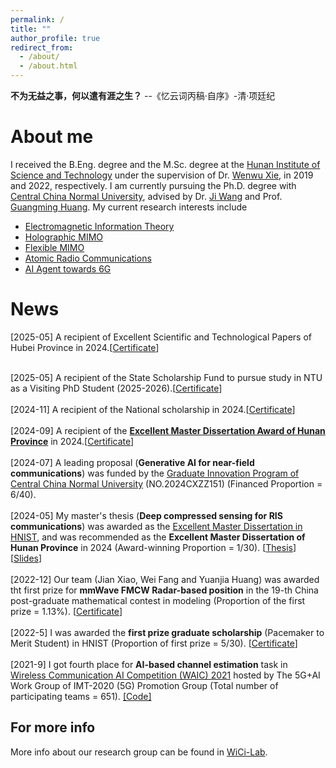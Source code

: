 ```yaml
---
permalink: /
title: ""
author_profile: true
redirect_from: 
  - /about/
  - /about.html
---
```


**不为无益之事，何以遣有涯之生？**
--《忆云词丙稿·自序》-清·项廷纪

About me
======

I received the B.Eng. degree and the M.Sc. degree at the [Hunan Institute of Science and Technology](https://www.hnist.cn/) under the supervision of Dr. [Wenwu Xie](https://sice.hnist.cn/info/1289/7182.htm), in 2019 and 2022, respectively. I am currently pursuing the Ph.D. degree with [Central China Normal University](https://www.ccnu.edu.cn/), advised by Dr. [Ji Wang](https://phy.ccnu.edu.cn/info/1063/4380.htm)  and Prof. [Guangming Huang](https://phy.ccnu.edu.cn/info/1063/1272.htm). My current research interests include 
* <a href="https://jianxiao-24.github.io/files/Electromagnetic Information Theory.pdf">Electromagnetic Information Theory</a>
* [Holographic MIMO](https://jianxiao-24.github.io/files/Holographic_MIMO_Communications.pdf)
* [Flexible MIMO](https://arxiv.org/pdf/2508.00268)
* [Atomic Radio Communications](https://arxiv.org/pdf/2509.12586)
* [AI Agent towards 6G](https://jianxiao-24.github.io/files/Generative_AI_Agent.pdf)


News
======
[2025-05]  A recipient of Excellent Scientific and Technological Papers of Hubei Province in 2024.[<a href="https://jianxiao-24.github.io/files/2024年度湖北省科协优秀科技论文证书扫描件.pdf">Certificate</a>]
        <br>
        <br>

[2025-05]  A recipient of the State Scholarship Fund to pursue study in NTU as a Visiting PhD Student (2025-2026).[<a href="https://jianxiao-24.github.io/files/csc.pdf">Certificate</a>]
        <br>
        <br>
[2024-11]  A recipient of the National scholarship in 2024.[<a href="https://jianxiao-24.github.io/files/ns.pdf">Certificate</a>]
        <br>
        <br>
[2024-09]  A recipient of the [**Excellent Master Dissertation Award of Hunan Province**](https://xk.hnist.cn/info/1182/8581.htm
) in 2024.[<a href="https://jianxiao-24.github.io/files/master.jpg">Certificate</a>]
        <br>
        <br>
        [2024-07] A leading proposal (**Generative AI for near-field communications**) was funded by the [Graduate Innovation Program of Central China Normal University](https://gs.ccnu.edu.cn/info/1039/3704.htm) (NO.2024CXZZ151) (Financed Proportion = 6/40). 
        <br>
         <br>
         [2024-05] My master's thesis (**Deep compressed sensing for RIS communications**) was awarded as the [Excellent Master Dissertation in HNIST](https://xk.hnist.cn/info/1182/8551.htm), and was recommended as the **Excellent Master Dissertation of Hunan Province** in 2024 (Award-winning Proportion = 1/30). [<a href="https://jianxiao-24.github.io/files/肖健_学位论文.pdf">Thesis</a>] [<a href="https://jianxiao-24.github.io/files/肖健_学位论文答辩.pdf">Slides</a>]
        <br>
        <br>
[2022-12] Our team (Jian Xiao, Wei Fang and Yuanjia Huang) was awarded tht first prize for **mmWave FMCW Radar-based position** in the 19-th China post-graduate mathematical contest in modeling (Proportion of the first prize = 1.13%). [<a href="https://jianxiao-24.github.io/files/NO.A2022100034.pdf">Certificate</a>]
        <br>
        <br>
[2022-5] I was awarded the **first prize graduate scholarship** (Pacemaker to Merit Student) in HNIST (Proportion of first prize = 5/30). [<a href="./homepage_files/Imperial_certificate.pdf">Certificate</a>]
        <br>
        <br>
[2021-9] I got fourth place for **AI-based channel estimation** task in [Wireless Communication AI Competition (WAIC) 2021](https://www.datafountain.cn/competitions/504) hosted by The 5G+AI Work Group of IMT-2020 (5G) Promotion Group (Total number of participating teams = 651).  [[Code]](https://github.com/WiCi-Lab/WAIC2021)


For more info
------
More info about our research group can be found in [WiCi-Lab](https://jiwang19.github.io/). 
